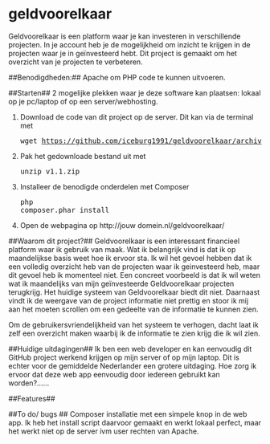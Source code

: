 geldvoorelkaar
==============

Geldvoorelkaar is een platform waar je kan investeren in verschillende projecten. In je account heb je de mogelijkheid om inzicht te krijgen in de projecten waar je in geïnvesteerd hebt. Dit project is gemaakt om het overzicht van je projecten te verbeteren.

##Benodigdheden:##
Apache om PHP code te kunnen uitvoeren.

##Starten##
2 mogelijke plekken waar je deze software kan plaatsen: lokaal op je pc/laptop of op een server/webhosting.

1. Download de code van dit project op de server. Dit kan via de terminal met <pre>wget https://github.com/iceburg1991/geldvoorelkaar/archive/v1.1.zip</pre>
2. Pak het gedownloade bestand uit met  <pre>unzip v1.1.zip</pre>
3. Installeer de benodigde onderdelen met Composer <pre>php composer.phar install</pre>
4. Open de webpagina op http://jouw domein.nl/geldvoorelkaar/

##Waarom dit project?##
Geldvoorelkaar is een interessant financieel platform waar ik gebruik van maak. Wat ik belangrijk vind is dat ik op maandelijkse basis weet hoe ik ervoor sta. Ik wil het gevoel hebben dat ik een volledig overzicht heb van de projecten waar ik geinvesteerd heb, maar dit gevoel heb ik momenteel niet. Een concreet voorbeeld is dat ik wil weten wat ik maandelijks van mijn geïnvesteerde Geldvoorelkaar projecten terugkrijg. Het huidige systeem van Geldvoorelkaar biedt dit niet. Daarnaast vindt ik de weergave van de project informatie niet prettig en stoor ik mij aan het moeten scrollen om een gedeelte van de informatie te kunnen zien. 

Om de gebruikersvriendelijkheid van het systeem te verhogen, dacht laat ik zelf een overzicht maken waarbij ik de informatie te zien krijg die ik wil zien. 

##Huidige uitdagingen##
Ik ben een web developer en kan eenvoudig dit GitHub project werkend krijgen op mijn server of op mijn laptop. Dit is echter voor de gemiddelde Nederlander een grotere uitdaging. Hoe zorg ik ervoor dat deze web app eenvoudig door iedereen gebruikt kan worden?......

##Features##

##To do/ bugs ##
Composer installatie met een simpele knop in de web app. Ik heb het install script daarvoor gemaakt en werkt lokaal perfect, maar het werkt niet op de server ivm user rechten van Apache. 